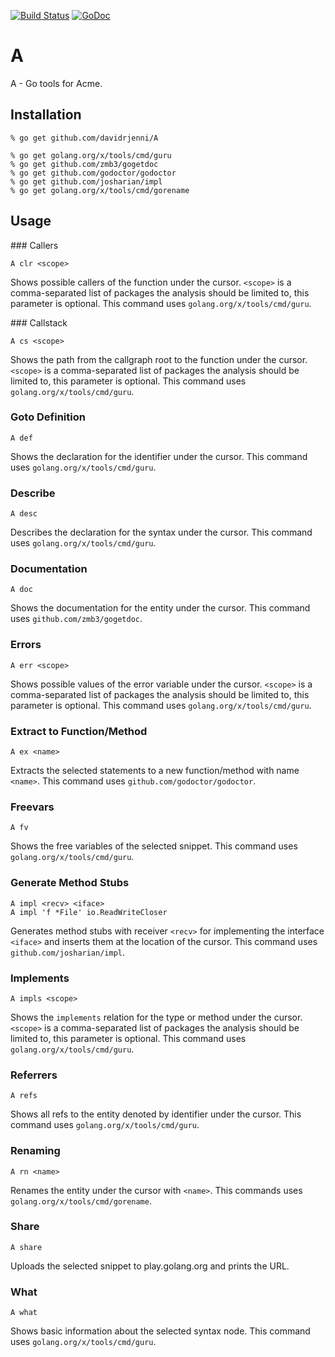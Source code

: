 [![Build Status](https://drone.io/github.com/davidrjenni/A/status.png)](https://drone.io/github.com/davidrjenni/A/latest)
[![GoDoc](https://godoc.org/github.com/davidrjenni/A?status.svg)](https://godoc.org/github.com/davidrjenni/A)

# A

A - Go tools for Acme.

## Installation

```
% go get github.com/davidrjenni/A

% go get golang.org/x/tools/cmd/guru
% go get github.com/zmb3/gogetdoc
% go get github.com/godoctor/godoctor
% go get github.com/josharian/impl
% go get golang.org/x/tools/cmd/gorename
```

## Usage

### Callers

```
A clr <scope>
```
Shows possible callers of the function under the cursor.
`<scope>` is a comma-separated list of packages the analysis should be limited to, this parameter is optional.
This command uses `golang.org/x/tools/cmd/guru`.

### Callstack

```
A cs <scope>
```
Shows the path from the callgraph root to the function under the cursor.
`<scope>` is a comma-separated list of packages the analysis should be limited to, this parameter is optional.
This command uses `golang.org/x/tools/cmd/guru`.

### Goto Definition

```
A def
```
Shows the declaration for the identifier under the cursor.
This command uses `golang.org/x/tools/cmd/guru`.

### Describe

```
A desc
```
Describes the declaration for the syntax under the cursor.
This command uses `golang.org/x/tools/cmd/guru`.

### Documentation

```
A doc
```
Shows the documentation for the entity under the cursor.
This command uses `github.com/zmb3/gogetdoc`.

### Errors

```
A err <scope>
```
Shows possible values of the error variable under the cursor.
`<scope>` is a comma-separated list of packages the analysis should be limited to, this parameter is optional.
This command uses `golang.org/x/tools/cmd/guru`.

### Extract to Function/Method

```
A ex <name>
```
Extracts the selected statements to a new function/method with name `<name>`.
This command uses `github.com/godoctor/godoctor`.

### Freevars

```
A fv
```
Shows the free variables of the selected snippet.
This command uses `golang.org/x/tools/cmd/guru`.

### Generate Method Stubs

```
A impl <recv> <iface>
A impl 'f *File' io.ReadWriteCloser
```
Generates method stubs with receiver `<recv>` for implementing the interface `<iface>` and inserts them at the location of the cursor.
This command uses `github.com/josharian/impl`.

### Implements

```
A impls <scope>
```
Shows the `implements` relation for the type or method under the cursor.
`<scope>` is a comma-separated list of packages the analysis should be limited to, this parameter is optional.
This command uses `golang.org/x/tools/cmd/guru`.

### Referrers

```
A refs
```
Shows all refs to the entity denoted by identifier under the cursor.
This command uses `golang.org/x/tools/cmd/guru`.

### Renaming

```
A rn <name>
```
Renames the entity under the cursor with `<name>`.
This commands uses `golang.org/x/tools/cmd/gorename`.

### Share

```
A share
```
Uploads the selected snippet to play.golang.org and prints the URL.

### What

```
A what
```
Shows basic information about the selected syntax node.
This command uses `golang.org/x/tools/cmd/guru`.
